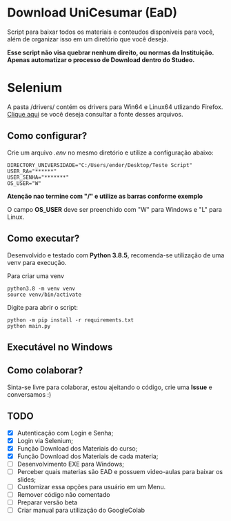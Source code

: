 # Download UniCesumar (EaD)
Script para baixar todos os materiais e conteudos disponíveis para você, além de organizar isso em um diretório que você deseja.


**Esse script não visa quebrar nenhum direito, ou normas da Instituição.
Apenas automatizar o processo de Download dentro do Studeo.**

# Selenium

A pasta /drivers/ contém os drivers para Win64 e Linux64 utlizando Firefox. [Clique aqui](https://github.com/mozilla/geckodriver/releases) se você deseja consultar a fonte desses arquivos.

## Como configurar?

Crie um arquivo *.env* no mesmo diretório e utilize a configuração abaixo:

```.env
DIRECTORY_UNIVERSIDADE="C:/Users/ender/Desktop/Teste Script"
USER_RA="******"
USER_SENHA="*******"
OS_USER="W"
```
**Atenção nao termine com "/" e utilize as barras conforme exemplo**

O campo **OS_USER** deve ser preenchido com "W" para Windows e "L" para Linux.
## Como executar?
Desenvolvido e testado com **Python 3.8.5**, recomenda-se utilização de uma venv para execução.
 
Para criar uma venv

```.shell script
python3.8 -m venv venv
source venv/bin/activate
```

Digite para abrir o script:

```.shell script
python -m pip install -r requirements.txt
python main.py
```

## Executável no Windows


## Como colaborar?

Sinta-se livre para colaborar, estou ajeitando o código, crie uma **Issue** e conversamos :)

## TODO

- [X] Autenticação com Login e Senha;
- [X] Login via Selenium;
- [X] Função Download dos Materiais do curso;
- [X] Função Download dos Materiais de cada materia;
- [ ] Desenvolvimento EXE para Windows;
- [ ] Perceber quais materias são EAD e possuem video-aulas para baixar os slides;
- [ ] Customizar essa opções para usuário em um Menu.
- [ ] Remover código não comentado
- [ ] Preparar versão beta
- [ ] Criar manual para utilização do GoogleColab
